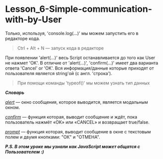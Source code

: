 # Lesson_6-Simple-communication-with-by-User

Только, используя, 'console.log(...)' мы можем запустить его в редакторе кода.

> Ctrl + Alt + N — запуск кода в редакторе

При появлении 'alert(...)' весь Script останавливается до того как User не нажмет 'OK'. В отличие от 'alert(...)', 'confirm(...)' имеет два варианта ответа 'Cancel' or 'OK'. Вся информация/данные которые приходят от пользователя является string'ой (с англ. 'строка').

> При помощи команды 'typeof()' мы можем узнать тип данных

_**Словарь**_

[_alert_](https://learn.javascript.ru/uibasic) — окно сообщения, которое выводится, является модальным окном.

[_confirm_](https://learn.javascript.ru/uibasic) — функция которая, выводит сообщение и ждёт, пока пользователь нажмёт «OK» или «CANCEL» и возвращает true/false.

[_prompt_](https://learn.javascript.ru/uibasic) — функция которая, выводит сообщение в окне с текстовым полем и двумя кнопками: "ОК" и "ОТМЕНА".

_**P.S. В этом уроке мы узнали как JavaScript может общатся с Пользователем :)**_
